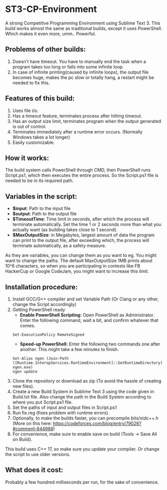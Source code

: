 # ST3-CP-Environment
A strong Competitive Programming Environment using Sublime Text 3. This build works almost the same as traditional builds, except it uses PowerShell. Which makes it even more, umm.. Powerful.

## Problems of other builds:
  1. Doesn't have timeout. You have to manually end the task when a program takes too long or falls into some infinite loop.
  2. In case of infinite printing(caused by infinite loops), the output file becomes huge, makes the pc slow or totally hang, a restart might be needed to fix this.

## Features of this build:
  1. Uses file i/o.
  2. Has a timeout feature, terminates process after hitting timeout.
  3. Has an output size limit, terminates program when the output generated is out of control.
  4. Terminates immediately after a runtime error occurs. (Normally Windows takes a lot longer)
  5. Easily customizable.

## How it works:
  The build system calls PowerShell through CMD, then PowerShell runs Script.ps1, which then executes the entire process. So the Script.ps1 file is needed to be in its required path.

## Variables in the script:
  * **$input**: Path to the input file
  * **$output**: Path to the output file
  * **$TimeoutTime**: Time limit in seconds, after which the process will terminate automatically. Set the time 1 or 2 seconds more than what you actually want (as building takes close to 1 second).
  * **$MaxOutputSize**: in Megabytes, largest amount of data the program can print to the output file, after exceeding which, the process will terminate automatically, as a safety measure. 
  
  As they are variables, you can change them as you want to eg. You might want to change the paths. The default MaxOutputSize 1MB prints about 10^6 characters, so when you are participating in contests like FB HackerCup or Google CodeJam, you might want to increase this limit.

## Installation procedure:
  1. Install GCC/G++ compiler and set Variable Path (Or Clang or any other, change the Script accordingly)
  2. Getting PowerShell ready
        * **Enable PowerShell Scripting:** Open PowerShell as Administrator. Enter the following command, wait a bit, and confirm whatever that comes.
        ```
        Set-ExecutionPolicy RemoteSigned
        ```
        * **Speed-up PowerShell:** Enter the following two commands one after another. This might take a few minutes to finish.
        ```
        Set-Alias ngen (Join-Path ([Runtime.InteropServices.RuntimeEnvironment]::GetRuntimeDirectory()) ngen.exe)
        ngen update
        ```
  3. Clone the repository or download as zip (To avoid the hassle of creating new files).
  4. Create a new Build System in Sublime Text 3 using the code given in Build.txt file. Also change the path in the Build System according to where you put Script.ps1 file.
  5. Set the paths of input and output files in Script.ps1
  6. Run fix.reg (fixes problem with runtime errors).
  7. Optionally, to make the builds faster, you can precompile bits/stdc++.h (More on this here: https://codeforces.com/blog/entry/79026?#comment-644988)
  8. For convenience, make sure to enable save on build (Tools -> Save All on Build).
  
  This build uses C++ 17, so make sure you update your compiler. Or change the script to use older versions.

## What does it cost:
   Probably a few hundred milliseconds per run, for the sake of convenience.
